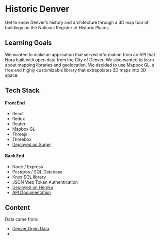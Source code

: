 # Historic Denver

Get to know Denver's history and architecture through a 3D map tour of buildings on the National Register of Historic Places. 

## Learning Goals
We wanted to make an application that served information from an API that Nora built with open data from the City of Denver. We also wanted to learn about mapping libraries and geolocation. We decided to use Mapbox GL, a free and highly customizable library that extrapolates 2D maps into 3D space. 

## Tech Stack
#### Front End
* React 
* Redux
* Router
* Mapbox GL
* Threejs 
* Threebox
* [Deployed on Surge](http://historicdenver.surge.sh/tour)

#### Back End
* Node / Express
* Postgres / SQL Database
* Knex SQL library
* JSON Web Token Authentication
* [Deployed on Heroku](http://denver-history.herokuapp.com)
* [API Documentation](http://github.com/nogully/denver-history)

## Content
Data came from: 
* [Denver Open Data]()
*

